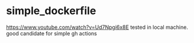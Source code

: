 # simple_dockerfile
https://www.youtube.com/watch?v=Ud7Npgi6x8E 
tested in local machine. 
good candidate for simple gh actions
